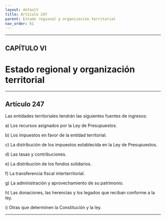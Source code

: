 ```yaml
---
layout: default
title: Artículo 247
parent: Estado regional y organización territorial
nav_order: 61
---
```


---

## CAPÍTULO VI
# Estado regional y organización territorial

---

## Artículo 247

Las entidades territoriales tendrán las siguientes fuentes de ingresos:

a) Los recursos asignados por la Ley de Presupuestos.

b) Los impuestos en favor de la entidad territorial.

c) La distribución de los impuestos establecida en la Ley de Presupuestos.

d) Las tasas y contribuciones.

e) La distribución de los fondos solidarios.

f) La transferencia fiscal interterritorial.

g) La administración y aprovechamiento de su patrimonio.

h) Las donaciones, las herencias y los legados que reciban conforme a la ley.

i) Otras que determinen la Constitución y la ley.

---
